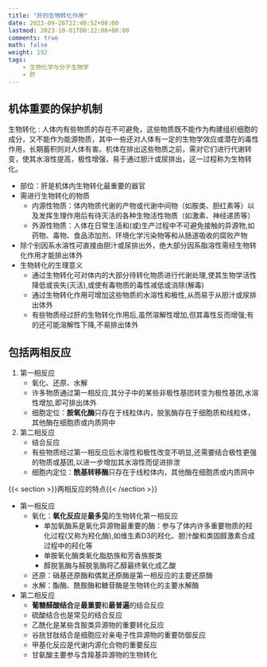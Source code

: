 ```yaml
---
title: "肝的生物转化作用"
date: 2023-09-26T22:40:52+08:00
lastmod: 2023-10-01T00:22:08+08:00
comments: true
math: false
weight: 192
tags:
    - 生物化学与分子生物学
    - 肝
---
```


## 机体重要的保护机制

生物转化
: 人体内有些物质的存在不可避免，这些物质既不能作为构建组织细胞的成分，又不能作为能源物质，其中一些还对人体有一定的生物学效应或潜在的毒性作用，长期蓄积则对人体有害。机体在排出这些物质之前，需对它们进行代谢转变，使其水溶性提高，极性增强，易于通过胆汁或尿排出，这一过程称为生物转化。

- 部位：肝是机体内生物转化最重要的器官
- 需进行生物转化的物质
    - 内源性物质：体内物质代谢的产物或代谢中间物（如胺类、胆红素等）以及发挥生理作用后有待灭活的各种生物活性物质（如激素、神经递质等）
    - 外源性物质：人体在日常生活和(或)生产过程中不可避免接触的异源物,如药物、毒物、食品添加剂、环境化学污染物等和从肠道吸收的腐败产物
- 除个别因系水溶性可直接由胆汁或尿排出外，绝大部分因系脂溶性需经生物转化作用才能排出体外
- 生物转化的生理意义
    - 通过生物转化可对体内的大部分待转化物质进行代谢处理,使其生物学活性降低或丧失(灭活),或使有毒物质的毒性减低或消除(解毒)
    - 通过生物转化作用可增加这些物质的水溶性和极性,从而易于从胆汁或尿排出体外
    - 有些物质经过肝的生物转化作用后,虽然溶解性增加,但其毒性反而增强;有的还可能溶解性下降,不易排出体外

## 包括两相反应

1. 第一相反应
    - 氧化、还原、水解
    - 许多物质通过第一相反应,其分子中的某些非极性基团转变为极性基团,水溶性增加,即可排出体外
    - 细胞定位：**胺氧化酶**只存在于线粒体内，脱氢酶存在于细胞质和线粒体，其他酶在细胞质或内质网中
2. 第二相反应
    - 结合反应
    - 有些物质经过第一相反应后水溶性和极性改变不明显,还需要结合极性更强的物质或基团,以进一步增加其水溶性而促进排泄
    - 细胞内定位：**酰基转移酶**只存在于线粒体内，其他酶在细胞质或内质网中

{{< section >}}两相反应的特点{{< /section >}}

- 第一相反应
    - 氧化：**氧化反应**是**最多见**的生物转化第一相反应
        - 单加氧酶系是氧化异源物最重要的酶：参与了体内许多重要物质的羟化过程(又称为羟化酶),如维生素D3的羟化、胆汁酸和类固醇激素合成过程中的羟化等
        - 单胺氧化酶类氧化脂肪族和芳香族胺类
        - 醇脱氢酶与醛脱氢酶将乙醇最终氧化成乙酸
    - 还原：硝基还原酶和偶氮还原酶是第一相反应的主要还原酶
    - 水解：酯酶、酰胺酶和糖苷酶是生物转化的主要水解酶
- 第二相反应
    - **葡糖醛酸结合**是**最重要**和**最普遍**的结合反应
    - 硫酸结合也是常见的结合反应
    - 乙酰化是某些含胺类异源物的重要转化反应
    - 谷胱甘肽结合是细胞应对亲电子性异源物的重要防御反应
    - 甲基化反应是代谢内源化合物的重要反应
    - 甘氨酸主要参与含羧基异源物的生物转化

